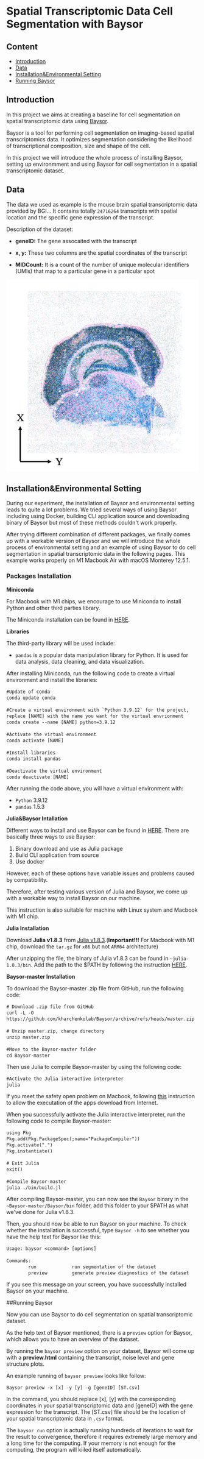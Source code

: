 # Spatial Transcriptomic Data Cell Segmentation with Baysor

## Content

- [Introduction](#index1)
- [Data](#index2)
- [Installation&Environmental Setting](#index3)
- [Running Baysor](#index4)

## <span id = 'index1'>Introduction</span>

In this project we aims at creating a baseline for cell segmentation on spatial transcriptomic data using [Baysor](https://github.com/kharchenkolab/Baysor). 

Baysor is a tool for performing cell segmentation on imaging-based spatial transcriptomics data. It optimizes segmentation considering the likelihood of transcriptional composition, size and shape of the cell. 

In this project we will introduce the whole process of installing Baysor, setting up environmment and using Baysor for cell segmentation in a spatial transcriptomic dataset.

## <span id = 'index2'>Data</span>

The data we used as example is the mouse brain spatial transcriptomic data provided by BGI... It contains totally `24716264` transcripts with spatial location and the specific gene expression of the transcript.

Description of the dataset:

- **geneID:** The gene assocaited with the transcript

- **x, y:** These two columns are the spatial coordinates of the transcript

- **MIDCount:** It is a count of the number of unique molecular identifiers (UMIs) that map to a particular gene in a particular spot

![Example](https://github.com/HQR2000/ST_Cell_Segmentation_with_Baysor/blob/main/public/Example.png)

## Installation&Environmental Setting

During our experiment, the installation of Baysor and environmental setting leads to quite a lot problems. We tried several ways of using Baysor including using Docker, building CLI application source and downloading binary of Baysor but most of these methods couldn't work properly. 

After trying different combination of different packages, we finally comes up with a workable version of Baysor and we will introduce the whole process of environmental setting and an example of using Baysor to do cell segmentation in spatial transcriptomic data in the following pages. This example works properly on M1 Macbook Air with macOS Monterey 12.5.1.

### <span id = 'index3'>Packages Installation</span>

**Miniconda**

For Macbook with M1 chips, we encourage to use Miniconda to install Python and other third parties library. 

The Miniconda installation can be found in [HERE](https://docs.conda.io/projects/conda/en/latest/user-guide/install).

**Libraries**

The third-party library will be used include:

- `pandas` is a popular data manipulation library for Python. It is used for data analysis, data cleaning, and data visualization.

After installing Miniconda, run the following code to create a virtual environment and install the libraries:

```
#Update of conda
conda update conda

#Create a virtual environment with `Python 3.9.12` for the project, replace [NAME] with the name you want for the virtual envrionment
conda create --name [NAME] python=3.9.12

#Activate the virtual environment
conda activate [NAME]

#Install libraries
conda install pandas

#Deactivate the virtual environment
conda deactivate [NAME]
```

After running the code above, you will have a virtual environment with:
- `Python` 3.9.12
- `pandas` 1.5.3

**Julia&Baysor Intallation**

Different ways to install and use Baysor can be found in [HERE](https://github.com/kharchenkolab/Baysor#installation). There are basically three ways to use Baysor: 

1. Binary download and use as Julia package 
2. Build CLI application from source
3. Use docker

However, each of these options have variable issues and problems caused by compatibility. 

Therefore, after testing various version of Julia and Baysor, we come up with a workable way to install Baysor on our machine. 

This instruction is also suitable for machine with Linux system and Macbook with M1 chip.

**Julia Installation**

Download **Julia v1.8.3** from [Julia v1.8.3](https://julialang.org/downloads/oldreleases/).(**Important!!!** For Macbook with M1 chip, download the `tar.gz` for `x86` but not `ARM64` architecture)

After unzipping the file, the binary of Julia v1.8.3 can be found in `~julia-1.8.3/bin`. Add the path to the $PATH by following the instruction [HERE](https://wpbeaches.com/how-to-add-to-the-shell-path-in-macos-using-terminal).

**Baysor-master Installation**

To download the Baysor-master .zip file from GitHub, run the following code:

```
# Download .zip file from GitHub
curl -L -O https://github.com/kharchenkolab/Baysor/archive/refs/heads/master.zip

# Unzip master.zip, change directory
unzip master.zip

#Move to the Baysor-master folder
cd Baysor-master
```

Then use Julia to compile Baysor-master by using the following code:

```
#Activate the Julia interactive interpreter
julia
```

If you meet the safety open problem on Macbook, following [this](https://support.apple.com/en-us/HT202491) instruction to allow the executation of the apps download from Internet.

When you successfully activate the Julia interactive interpreter, run the following code to compile Baysor-master:

```
using Pkg
Pkg.add(Pkg.PackageSpec(;name="PackageCompiler"))
Pkg.activate(".")
Pkg.instantiate()

# Exit Julia
exit()

#Compile Baysor-master
julia ./bin/build.jl
```

After compiling Baysor-master, you can now see the `Baysor` binary in the `~Baysor-master/Baysor/bin` folder, add this folder to your $PATH as what we've done for Julia v1.8.3.

Then, you should now be able to run Baysor on your machine. To check whether the installation is successful, type `Baysor -h` to see whether you have the help text for Baysor like this:

```
Usage: baysor <command> [options]

Commands:
        run             run segmentation of the dataset
        preview         generate preview diagnostics of the dataset

```

If you see this message on your screen, you have successfully installed Baysor on your machine.

##<span id = 'index4'>Running Baysor</span>

Now you can use Baysor to do cell segmentation on spatial transcriptomic dataset.

As the help text of Baysor mentioned, there is a `preview` option for Baysor, which allows you to have an overview of the dataset.

By running the `baysor preview` option on your dataset, Baysor will come up with a **preview.html** containing the transcript, noise level and gene structure plots. 

An example running of `baysor preview` looks like follow:

```
Baysor preview -x [x] -y [y] -g [geneID] [ST.csv]
```

In the command, you should replace [x], [y] with the corresponding coordinates in your spatial transcriptomic data and [geneID] with the gene expression for the transcript. The [ST.csv] file should be the location of your spatial transcriptomic data in `.csv` format.


The `baysor run` option is actually running hundreds of iterations to wait for the result to convergence, therefore it requires extremely large memory and a long time for the computing. If your memory is not enough for the computing, the program will kiiled itself automatically.






 
 







